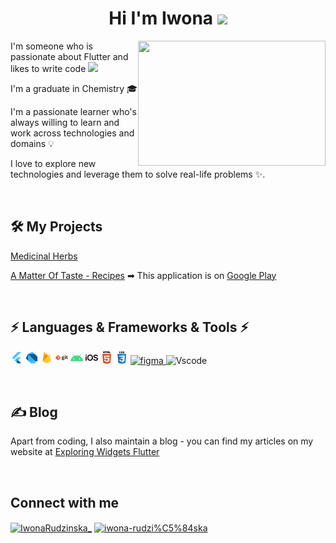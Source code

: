 ## <h1 align="center"> Hi I'm Iwona  <img src="https://github.com/TheDudeThatCode/TheDudeThatCode/blob/master/Assets/Hi.gif" width="29px"> </h1>
<img align='right' src="https://res.cloudinary.com/practicaldev/image/fetch/s--2bZIjPGC--/c_limit%2Cf_auto%2Cfl_progressive%2Cq_66%2Cw_880/https://dev-to-uploads.s3.amazonaws.com/i/d4tvukbt5mra37cvwklk.gif" width="300" height="200" />


I'm someone who is passionate about Flutter and likes to write code <img src="https://media.giphy.com/media/WUlplcMpOCEmTGBtBW/giphy.gif" width="30"> 

I'm a graduate in Chemistry 🎓

I'm a passionate learner who's always willing to learn and work across technologies and domains 💡

I love to explore new technologies and leverage them to solve real-life problems ✨. 

<br>

## 🛠️ My Projects
[Medicinal Herbs](https://github.com/iwonarudzinska/medicinal_herbs) 

[A Matter Of Taste - Recipes](https://github.com/iwonarudzinska/recipes) ➡ This application is on [Google Play](https://play.google.com/store/apps/developer?id=Iwona+Rudzi%C5%84ska) 

<br>

## ⚡ Languages & Frameworks & Tools ⚡
<code><img height="20" src="https://raw.githubusercontent.com/github/explore/80688e429a7d4ef2fca1e82350fe8e3517d3494d/topics/flutter/flutter.png"></code>
<code><img height="20" src="https://raw.githubusercontent.com/github/explore/80688e429a7d4ef2fca1e82350fe8e3517d3494d/topics/dart/dart.png"></code>
<code><img height="20" src="https://raw.githubusercontent.com/github/explore/80688e429a7d4ef2fca1e82350fe8e3517d3494d/topics/firebase/firebase.png"></code>
<code><img height="20" src="https://raw.githubusercontent.com/github/explore/80688e429a7d4ef2fca1e82350fe8e3517d3494d/topics/git/git.png"></code>
<code><img height="20" src="https://raw.githubusercontent.com/github/explore/80688e429a7d4ef2fca1e82350fe8e3517d3494d/topics/android/android.png"></code>
<code><img height="20" src="https://raw.githubusercontent.com/github/explore/80688e429a7d4ef2fca1e82350fe8e3517d3494d/topics/ios/ios.png"></code>
<code><img height="20" src="https://raw.githubusercontent.com/github/explore/80688e429a7d4ef2fca1e82350fe8e3517d3494d/topics/html/html.png"></code>
<code><img height="20" src="https://raw.githubusercontent.com/github/explore/80688e429a7d4ef2fca1e82350fe8e3517d3494d/topics/css/css.png"></code>
<a href="https://www.figma.com/" target="_blank"> <img src="https://raw.githubusercontent.com/rahul-jha98/github_readme_icons/main/language_and_tools/square/figma/figma.svg" alt="figma" height='42px'/> </a>
![Vscode](https://img.shields.io/badge/Visual_Studio_Code-0078D4?style=flat&logo=visual%20studio%20code&logoColor=white)

<br>

## &#x270d; Blog 
Apart from coding, I also maintain a blog - you can find my articles on my website at [Exploring Widgets Flutter](https://exploringwidgetsfl.wixsite.com/my-site) 

<br>

## Connect with me
<p align="left">
<a href="https://twitter.com/IwonaRudzinska_" target="blank"><img align="center" src="https://raw.githubusercontent.com/rahuldkjain/github-profile-readme-generator/master/src/images/icons/Social/twitter.svg" alt="IwonaRudzinska_" height="30" width="40" /></a>
<a href="https://www.linkedin.com/in/iwona-rudzi%C5%84ska/" target="blank"><img align="center" src="https://raw.githubusercontent.com/rahuldkjain/github-profile-readme-generator/master/src/images/icons/Social/linked-in-alt.svg" alt="iwona-rudzi%C5%84ska" height="30" width="40" /></a>
</p>

<!-- <br>

<h1 align="center">
 <img src="https://external-preview.redd.it/-QV1NPRaxpwxQd_BN59Mx6U77V40S-AYfwCvaSQQPHg.jpg?auto=webp&s=19a6b87654243077f877818165296d722c51e8ff" width="300px">
</h1> -->

<!-- <a href="https://flutter.dev/">
  <h1 align="center">
    <picture>
      <source media="(prefers-color-scheme: dark)" srcset="https://storage.googleapis.com/cms-storage-bucket/6e19fee6b47b36ca613f.png">
      <img alt="Flutter" src="https://storage.googleapis.com/cms-storage-bucket/c823e53b3a1a7b0d36a9.png">
    </picture>
  </h1>
</a> -->
